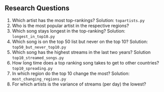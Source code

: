 ## Research Questions

1. Which artist has the most top-rankings?
Solution: `topartists.py`
2. Who is the most popular artist in the respective regions?
3. Which song stays longest in the top-ranking? Solution: `longest_in_top10.py`
4. Which song is on the top 50 list but never on the top 10? Solution: `top50_but_never_top10.py`
5. Which song has the highest streams in the last two years? Solution `top10_streamed_songs.py`
6. How long time does a top ranking song takes to get to other countries? `top10_spreading.py`
7. In which region do the top 10 change the most? Solution: `most_changing_regions.py`
8. For which artists is the variance of streams (per day) the lowest?
